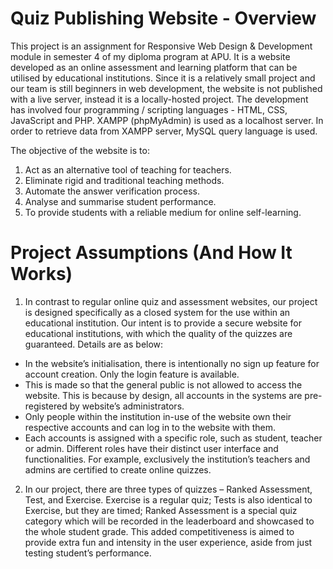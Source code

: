 # Quiz Publishing Website - Overview
This project is an assignment for Responsive Web Design & Development module in semester 4 of my diploma program at APU. It is a website developed as an online assessment and learning platform that can be utilised by educational institutions. Since it is a relatively small project and our team is still beginners in web development, the website is not published with a live server, instead it is a locally-hosted project. The development has involved four programming / scripting languages - HTML, CSS, JavaScript and PHP. XAMPP (phpMyAdmin) is used as a localhost server. In order to retrieve data from XAMPP server, MySQL query language is used. 

The objective of the website is to:
1. Act as an alternative tool of teaching for teachers.
2. Eliminate rigid and traditional teaching methods.
3. Automate the answer verification process.
4. Analyse and summarise student performance.
5. To provide students with a reliable medium for online self-learning.


# Project Assumptions (And How It Works)
1. In contrast to regular online quiz and assessment websites, our project is designed specifically as a closed system for the use within an educational institution. Our intent is to provide a secure website for educational institutions, with which the quality of the quizzes are guaranteed. Details are as below:
  - In the website’s initialisation, there is intentionally no sign up feature for account creation. Only the login feature is available.
  - This is made so that the general public is not allowed to access the website. This is because by design, all accounts in the systems are pre-registered by website’s administrators.
  - Only people within the institution in-use of the website own their respective accounts and can log in to the website with them.
  - Each accounts is assigned with a specific role, such as student, teacher or admin. Different roles have their distinct user interface and functionalities. For example, exclusively the institution’s teachers and admins are certified to create online quizzes.

2. In our project, there are three types of quizzes – Ranked Assessment, Test, and Exercise. Exercise is a regular quiz; Tests is also identical to Exercise, but they are timed; Ranked Assessment is a special quiz category which will be recorded in the leaderboard and showcased to the whole student grade. This added competitiveness is aimed to provide extra fun and intensity in the user experience, aside from just testing student’s performance.
